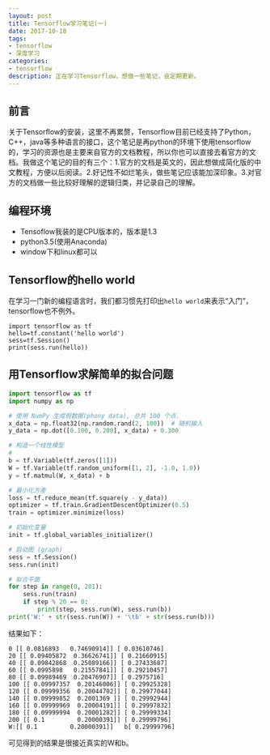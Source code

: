 ```yaml
---
layout: post
title: Tensorflow学习笔记(一)
date: 2017-10-18
tags:
- tensorflow
- 深度学习
categories: 
- tensorflow
description: 正在学习Tensorflow，想做一些笔记，会定期更新。
---
```

## 前言
关于Tensorflow的安装，这里不再累赘，Tensorflow目前已经支持了Python，C++，java等多种语言的接口，这个笔记是再python的环境下使用tensorflow的，学习的资源也是主要来自官方的文档教程，所以你也可以直接去看官方的文档。我做这个笔记的目的有三个：1.官方的文档是英文的，因此想做成简化版的中文教程，方便以后阅读。2.好记性不如烂笔头，做些笔记应该能加深印象。3.对官方的文档做一些比较好理解的逻辑归类，并记录自己的理解。
## 编程环境
* Tensoflow我装的是CPU版本的，版本是1.3
* python3.5(使用Anaconda)
* window下和linux都可以
## Tensorflow的hello world
在学习一门新的编程语言时，我们都习惯先打印出`hello world`来表示“入门”，tensorflow也不例外。
```
import tensorflow as tf
hello=tf.constant('hello world')
sess=tf.Session()
print(sess.run(hello))
```
## 用Tensorflow求解简单的拟合问题
```python
import tensorflow as tf
import numpy as np

# 使用 NumPy 生成假数据(phony data), 总共 100 个点.
x_data = np.float32(np.random.rand(2, 100))  # 随机输入
y_data = np.dot([0.100, 0.200], x_data) + 0.300

# 构造一个线性模型
#
b = tf.Variable(tf.zeros([1]))
W = tf.Variable(tf.random_uniform([1, 2], -1.0, 1.0))
y = tf.matmul(W, x_data) + b

# 最小化方差
loss = tf.reduce_mean(tf.square(y - y_data))
optimizer = tf.train.GradientDescentOptimizer(0.5)
train = optimizer.minimize(loss)

# 初始化变量
init = tf.global_variables_initializer()

# 启动图 (graph)
sess = tf.Session()
sess.run(init)

# 拟合平面
for step in range(0, 201):
    sess.run(train)
    if step % 20 == 0:
        print(step, sess.run(W), sess.run(b))
print('W:' + str(sess.run(W)) + '\tb' + str(sess.run(b)))
```
结果如下：
```
0 [[ 0.0816893   0.74690914]] [ 0.03610746]
20 [[ 0.09405872  0.36626741]] [ 0.21660915]
40 [[ 0.09842868  0.25089166]] [ 0.27433687]
60 [[ 0.0995898   0.21557841]] [ 0.29210457]
80 [[ 0.09989469  0.20476907]] [ 0.2975716]
100 [[ 0.09997357  0.20146006]] [ 0.29925328]
120 [[ 0.09999356  0.20044702]] [ 0.29977044]
140 [[ 0.09999852  0.2001369 ]] [ 0.29992944]
160 [[ 0.09999969  0.20004191]] [ 0.29997832]
180 [[ 0.09999994  0.20001282]] [ 0.29999334]
200 [[ 0.1         0.20000391]] [ 0.29999796]
W:[[ 0.1         0.20000391]]   b[ 0.29999796]
```
可见得到的结果是很接近真实的W和b。










